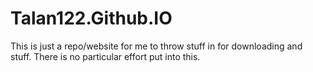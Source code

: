 # Talan122.Github.IO

This is just a repo/website for me to throw stuff in for downloading and stuff.
There is no particular effort put into this.